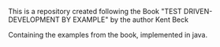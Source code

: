 This is a repository created following the Book "TEST DRIVEN-DEVELOPMENT BY EXAMPLE" by the author Kent Beck

Containing the examples from the book, implemented in java.
